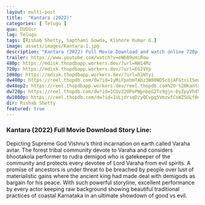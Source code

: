 ```yaml
---
layout: multi-post
title:  "Kantara (2022)"
categories: [ Telugu ]
qua: DVDScr
lag: Telugu
tags: [Rishab Shetty, Sapthami Gowda, Kishore Kumar G.]
image: assets/images/Kantara-1.jpg
description: "Kantara (2022) Full Movie Download and watch online 720p low file size 500 mb."
trailer: https://www.youtube.com/watch?v=eWb89ymiRow
480p: https://mdisk.thopdbapp.workers.dev/?url=NH14Mz
720p: https://mdisk.thopdbapp.workers.dev/?url=EG2VYp
1080p: https://mdisk.thopdbapp.workers.dev/?url=h1NYyi
dw480p: https://reel.thopdb.com/dw?id=1yMiFpxhmTAbz3W80WD5cbjAFGtsiISew
dw48op2: https://reel.thopdbapp.workers.dev/reel.thopdb.com%20-%20Kantara%20(2022)%20[Telugu%20-%20Proper%20HQ%20PreDVDRip%20-%20x264%20-%20AAC%20-%20400MB%20-%20HQ%20Line%20Audio].mkv
dw720p: https://reel.thopdb.com/dw?id=1CUv22UPoPWpnbpG2Tc9gjn-0yZpyVhdS
dw1080p: https://reel.thopdb.com/dw?id=1ULjdrsqDzyQCvpq5VmzwfCsWZSULf0dx
dir: Rishab Shetty
featured: true
---
```


### Kantara (2022) Full Movie Download Story Line:
Depicting Supreme God Vishnu’s third incarnation on earth called Varaha avtar. The forest tribal community devote to Varaha and considers bhootakola performer to rudra demigod who is gatekeeper of the community and protects every devotee of Lord Varaha from evil spirits. A promise of ancestors is under threat to be breached by people over lust of materialistic gains where the ancient king had made deal with demigods as bargain for his peace. With such powerful storyline, excellent performance by every actor keeping raw background showing beautiful traditional practices of coastal Karnataka in an ultimate showdown of good vs evil.









